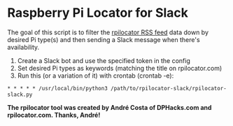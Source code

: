 # Raspberry Pi Locator for Slack

The goal of this script is to filter the [rpilocator RSS feed](https://rpilocator.com/feed.rss) data down by desired Pi type(s) and then sending a Slack message when there's availability.

1. Create a Slack bot and use the specified token in the config
2. Set desired Pi types as keywords (matching the title on rpilocator.com)
3. Run this (or a variation of it) with crontab (crontab -e):

```
* * * * * /usr/local/bin/python3 /path/to/rpilocator-slack/rpilocator-slack.py
```

**The rpilocator tool was created by André Costa of DPHacks.com and rpilocator.com. Thanks, André!**
